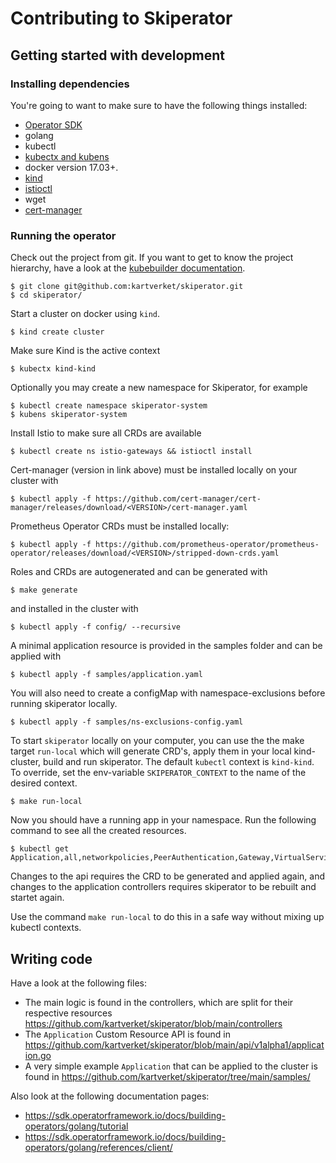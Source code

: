# Contributing to Skiperator

## Getting started with development

### Installing dependencies

You're going to want to make sure to have the following things installed:

- [Operator SDK](https://sdk.operatorframework.io/docs/building-operators/golang/installation)
- golang
- kubectl
- [kubectx and kubens](https://github.com/ahmetb/kubectx)
- docker version 17.03+.
- [kind](https://kind.sigs.k8s.io)
- [istioctl](https://istio.io/latest/docs/setup/install/istioctl/)
- wget
- [cert-manager](https://cert-manager.io/docs/installation/)

### Running the operator

Check out the project from git. If you want to get to know the project
hierarchy, have a look at the [kubebuilder documentation](https://book.kubebuilder.io/cronjob-tutorial/basic-project.html).

```
$ git clone git@github.com:kartverket/skiperator.git
$ cd skiperator/
```

Start a cluster on docker using `kind`.

```
$ kind create cluster
```

Make sure Kind is the active context

```
$ kubectx kind-kind
```

Optionally you may create a new namespace for Skiperator, for example

```
$ kubectl create namespace skiperator-system
$ kubens skiperator-system
```

Install Istio to make sure all CRDs are available

```
$ kubectl create ns istio-gateways && istioctl install
```

Cert-manager (version in link above) must be installed locally on your cluster with

```
$ kubectl apply -f https://github.com/cert-manager/cert-manager/releases/download/<VERSION>/cert-manager.yaml
```

Prometheus Operator CRDs must be installed locally:
```
$ kubectl apply -f https://github.com/prometheus-operator/prometheus-operator/releases/download/<VERSION>/stripped-down-crds.yaml
```

Roles and CRDs are autogenerated and can be generated with

```
$ make generate
```

and installed in the cluster with

```
$ kubectl apply -f config/ --recursive
```

A minimal application resource is provided in the samples folder and can be applied with

```
$ kubectl apply -f samples/application.yaml
```

You will also need to create a configMap with namespace-exclusions before running skiperator locally.
```
$ kubectl apply -f samples/ns-exclusions-config.yaml
```

To start `skiperator` locally on your computer, you can use the the make target `run-local`
which will generate CRD's, apply them in your local kind-cluster, build and run skiperator.
The default `kubectl` context is `kind-kind`. To override, set the env-variable `SKIPERATOR_CONTEXT`
to the name of the desired context.

```
$ make run-local
```

Now you should have a running app in your namespace. Run the following command
to see all the created resources.

```
$ kubectl get Application,all,networkpolicies,PeerAuthentication,Gateway,VirtualService,Sidecar
```

Changes to the api requires the CRD to be generated and applied again, and changes to the application controllers requires skiperator to be rebuilt and startet again.

Use the command `make run-local` to do this in a safe way without mixing up kubectl contexts.

## Writing code

Have a look at the following files:

- The main logic is found in the controllers, which are split for their respective resources https://github.com/kartverket/skiperator/blob/main/controllers
- The `Application` Custom Resource API is found in https://github.com/kartverket/skiperator/blob/main/api/v1alpha1/application.go
- A very simple example `Application` that can be applied to the cluster is found in https://github.com/kartverket/skiperator/tree/main/samples/

Also look at the following documentation pages:

- https://sdk.operatorframework.io/docs/building-operators/golang/tutorial
- https://sdk.operatorframework.io/docs/building-operators/golang/references/client/
